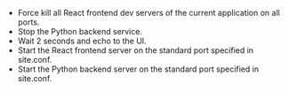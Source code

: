 - Force kill all React frontend dev servers of the current application on all ports.
- Stop the Python backend service.
- Wait 2 seconds and echo to the UI.
- Start the React frontend server on the standard port specified in site.conf.
- Start the Python backend server on the standard port specified in site.conf.
